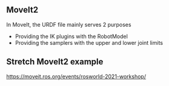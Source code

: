 ## MoveIt2
In MoveIt, the URDF file mainly serves 2 purposes
- Providing the IK plugins with the RobotModel
- Providing the samplers with the upper and lower joint limits

## Stretch MoveIt2 example
https://moveit.ros.org/events/rosworld-2021-workshop/

